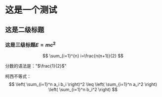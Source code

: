 # 这是一个测试
## 这是二级标题
### 这是三级标题$E=mc^2$

$$ \sum_{i=1}^{n} i=\frac{n(n+1)}{2}  $$

分数的语法是："$\frac{1}{2}$"

柯西不等式：
$$
\left( \sum_{i=1}^n a_i b_i \right)^2 \leq \left( \sum_{i=1}^n a_i^2 \right) \left( \sum_{i=1}^n b_i^2 \right)
$$

